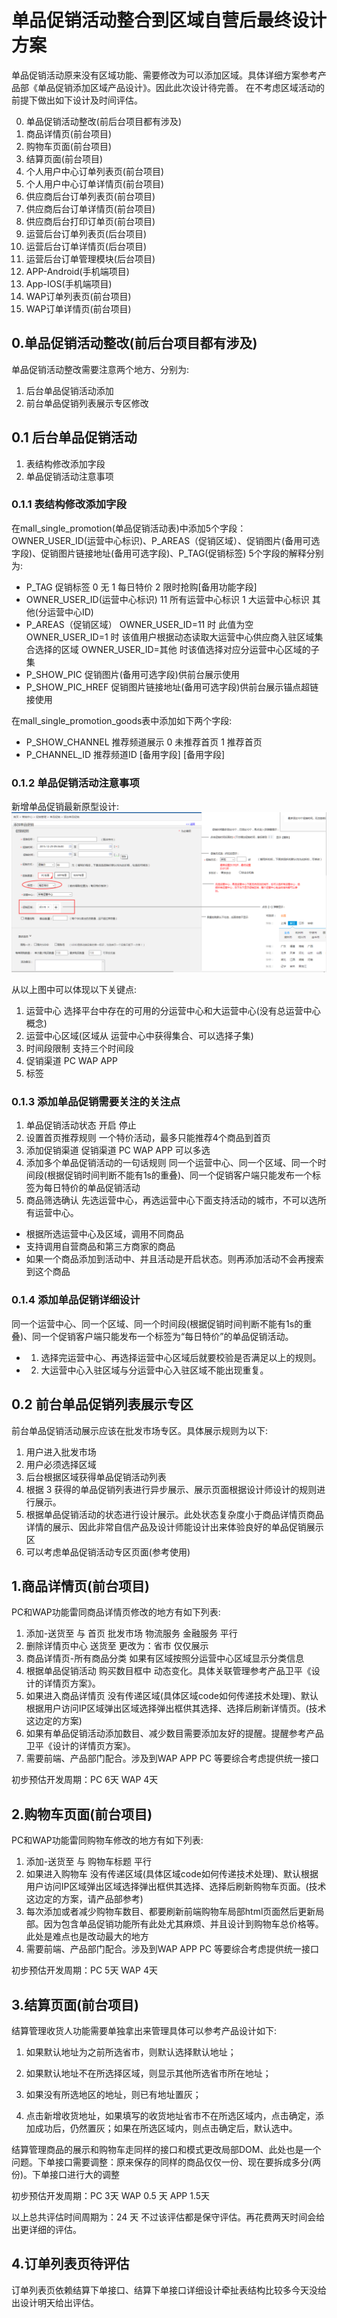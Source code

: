 # 单品促销活动整合到区域自营后最终设计方案
单品促销活动原来没有区域功能、需要修改为可以添加区域。具体详细方案参考产品部《单品促销添加区域产品设计》。因此此次设计待完善。
在不考虑区域活动的前提下做出如下设计及时间评估。

0. 单品促销活动整改(前后台项目都有涉及)
1. 商品详情页(前台项目)
2. 购物车页面(前台项目)
3. 结算页面(前台项目)
4. 个人用户中心订单列表页(前台项目)
5. 个人用户中心订单详情页(前台项目)
6. 供应商后台订单列表页(前台项目)
7. 供应商后台订单详情页(前台项目)
8. 供应商后台打印订单页(前台项目)
9. 运营后台订单列表页(后台项目)
10. 运营后台订单详情页(后台项目)
11. 运营后台订单管理模块(后台项目)
12. APP-Android(手机端项目)
13. App-IOS(手机端项目)
14. WAP订单列表页(前台项目)
15. WAP订单详情页(前台项目)

## 0.单品促销活动整改(前后台项目都有涉及)
单品促销活动整改需要注意两个地方、分别为:

1. 后台单品促销活动添加
2. 前台单品促销列表展示专区修改

## 0.1 后台单品促销活动

1. 表结构修改添加字段
2. 单品促销活动注意事项

### 0.1.1  表结构修改添加字段
在mall_single_promotion(单品促销活动表)中添加5个字段：OWNER_USER_ID(运营中心标识)、P_AREAS（促销区域）、促销图片(备用可选字段)、促销图片链接地址(备用可选字段)、P_TAG(促销标签)
5个字段的解释分别为:

- P_TAG	促销标签 0 无 1 每日特价 2 限时抢购[备用功能字段]
- OWNER_USER_ID(运营中心标识) 11 所有运营中心标识  1 大运营中心标识  其他(分运营中心ID)
- P_AREAS（促销区域） OWNER_USER_ID=11 时 此值为空   OWNER_USER_ID=1 时 该值用户根据动态读取大运营中心供应商入驻区域集合选择的区域 OWNER_USER_ID=其他 时该值选择对应分运营中心区域的子集
- P_SHOW_PIC 促销图片(备用可选字段)供前台展示使用
- P_SHOW_PIC_HREF 促销图片链接地址(备用可选字段)供前台展示锚点超链接使用

在mall_single_promotion_goods表中添加如下两个字段:

- P_SHOW_CHANNEL	推荐频道展示 0 未推荐首页 1 推荐首页
- P_CHANNEL_ID	推荐频道ID [备用字段]
[备用字段]
### 0.1.2  单品促销活动注意事项
新增单品促销最新原型设计:
![image](https://github.com/zhangyq1011/images-folder/blob/master/%E8%BF%90%E8%90%A5%E5%90%8E%E5%8F%B0%E5%8D%95%E5%93%81%E4%BF%83%E9%94%80.png)

从以上图中可以体现以下关键点:

1. 运营中心 选择平台中存在的可用的分运营中心和大运营中心(没有总运营中心概念)
2. 运营中心区域(区域从 运营中心中获得集合、可以选择子集)
3. 时间段限制 支持三个时间段
4. 促销渠道 PC WAP APP
5. 标签 

### 0.1.3 添加单品促销需要关注的关注点

1. 单品促销活动状态
   开启
   停止
2. 设置首页推荐规则
    一个特价活动，最多只能推荐4个商品到首页
3. 添加促销渠道
    促销渠道 PC WAP APP 可以多选
4. 添加多个单品促销活动的一句话规则
    同一个运营中心、同一个区域、同一个时间段(根据促销时间判断不能有1s的重叠)、同一个促销客户端只能发布一个标签为每日特价的单品促销活动
5. 商品筛选确认
    先选运营中心，再选运营中心下面支持活动的城市，不可以选所有运营中心。
 - 根据所选运营中心及区域，调用不同商品
 - 支持调用自营商品和第三方商家的商品
 - 如果一个商品添加到活动中、并且活动是开启状态。则再添加活动不会再搜索到这个商品
 

### 0.1.4 添加单品促销详细设计
同一个运营中心、同一个区域、同一个时间段(根据促销时间判断不能有1s的重叠)、同一个促销客户端只能发布一个标签为“每日特价”的单品促销活动。

- 1. 选择完运营中心、再选择运营中心区域后就要校验是否满足以上的规则。
- 2. 大运营中心入驻区域与分运营中心入驻区域不能出现重复。

## 0.2 前台单品促销列表展示专区
前台单品促销活动展示应该在批发市场专区。具体展示规则为以下:

1. 用户进入批发市场
2. 用户必须选择区域
3. 后台根据区域获得单品促销活动列表
4. 根据 3 获得的单品促销列表进行异步展示、展示页面根据设计师设计的规则进行展示。
5. 根据单品促销活动的状态进行设计展示。此处状态复杂度小于商品详情页商品详情的展示、因此非常自信产品及设计师能设计出来体验良好的单品促销展示区
6. 可以考虑单品促销活动专区页面(参考使用)

## 1.商品详情页(前台项目)
PC和WAP功能雷同商品详情页修改的地方有如下列表:

1. 添加-送货至 与 首页   批发市场    物流服务  金融服务 平行
2. 删除详情页中心 送货至  更改为：省市 仅仅展示
3. 商品详情页-所有商品分类 如果有区域按照分运营中心区域显示分类信息
4. 根据单品促销活动 购买数目框中 动态变化。具体关联管理参考产品卫平《设计的详情页方案》。
5. 如果进入商品详情页 没有传递区域(具体区域code如何传递技术处理)、默认根据用户访问IP区域弹出区域选择弹出框供其选择、选择后刷新详情页。(技术这边定的方案)
6. 如果有单品促销活动添加数目、减少数目需要添加友好的提醒。提醒参考产品卫平《设计的详情页方案》。
7. 需要前端、产品部门配合。涉及到WAP APP   PC 等要综合考虑提供统一接口

初步预估开发周期：PC 6天   WAP 4天


## 2.购物车页面(前台项目)
PC和WAP功能雷同购物车修改的地方有如下列表:

1. 添加-送货至 与  购物车标题 平行
2. 如果进入购物车 没有传递区域(具体区域code如何传递技术处理)、默认根据用户访问IP区域弹出区域选择弹出框供其选择、选择后刷新购物车页面。(技术这边定的方案，请产品部参考)
3. 每次添加或者减少购物车数目、都要刷新前端购物车局部html页面然后更新局部。因为包含单品促销功能所有此处尤其麻烦、并且设计到购物车总价格等。此处是难点也是改动最大的地方
4. 需要前端、产品部门配合。涉及到WAP APP   PC 等要综合考虑提供统一接口

初步预估开发周期：PC 5天   WAP 4天


## 3.结算页面(前台项目)
结算管理收货人功能需要单独拿出来管理具体可以参考产品设计如下:

1. 如果默认地址为之前所选省市，则默认选择默认地址；

2. 如果默认地址不在所选择区域，则显示其他所选省市所在地址；

3. 如果没有所选地区的地址，则已有地址置灰；

4. 点击新增收货地址，如果填写的收货地址省市不在所选区域内，点击确定，添加成功后，仍然置灰；如果在所选区域内，则点击确定后，默认选中。

结算管理商品的展示和购物车走同样的接口和模式更改局部DOM、此处也是一个问题。下单接口需要调整：原来保存的同样的商品仅仅一份、现在要拆成多分(两份)。下单接口进行大的调整

初步预估开发周期：PC 3天   WAP 0.5 天   APP 1.5天


以上总共评估时间周期为：24 天  不过该评估都是保守评估。再花费两天时间会给出更详细的评估。

## 4.订单列表页待评估
订单列表页依赖结算下单接口、结算下单接口详细设计牵扯表结构比较多今天没给出设计明天给出评估。




